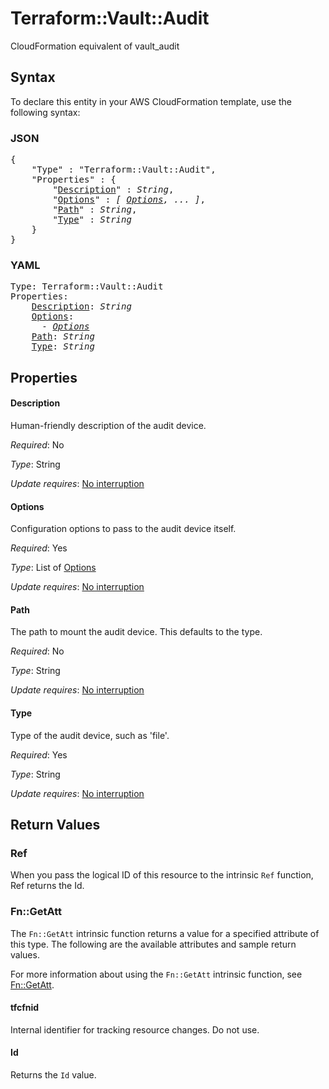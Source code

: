 # Terraform::Vault::Audit

CloudFormation equivalent of vault_audit

## Syntax

To declare this entity in your AWS CloudFormation template, use the following syntax:

### JSON

<pre>
{
    "Type" : "Terraform::Vault::Audit",
    "Properties" : {
        "<a href="#description" title="Description">Description</a>" : <i>String</i>,
        "<a href="#options" title="Options">Options</a>" : <i>[ <a href="options.md">Options</a>, ... ]</i>,
        "<a href="#path" title="Path">Path</a>" : <i>String</i>,
        "<a href="#type" title="Type">Type</a>" : <i>String</i>
    }
}
</pre>

### YAML

<pre>
Type: Terraform::Vault::Audit
Properties:
    <a href="#description" title="Description">Description</a>: <i>String</i>
    <a href="#options" title="Options">Options</a>: <i>
      - <a href="options.md">Options</a></i>
    <a href="#path" title="Path">Path</a>: <i>String</i>
    <a href="#type" title="Type">Type</a>: <i>String</i>
</pre>

## Properties

#### Description

Human-friendly description of the audit device.

_Required_: No

_Type_: String

_Update requires_: [No interruption](https://docs.aws.amazon.com/AWSCloudFormation/latest/UserGuide/using-cfn-updating-stacks-update-behaviors.html#update-no-interrupt)

#### Options

Configuration options to pass to the audit device itself.

_Required_: Yes

_Type_: List of <a href="options.md">Options</a>

_Update requires_: [No interruption](https://docs.aws.amazon.com/AWSCloudFormation/latest/UserGuide/using-cfn-updating-stacks-update-behaviors.html#update-no-interrupt)

#### Path

The path to mount the audit device. This defaults to the type.

_Required_: No

_Type_: String

_Update requires_: [No interruption](https://docs.aws.amazon.com/AWSCloudFormation/latest/UserGuide/using-cfn-updating-stacks-update-behaviors.html#update-no-interrupt)

#### Type

Type of the audit device, such as 'file'.

_Required_: Yes

_Type_: String

_Update requires_: [No interruption](https://docs.aws.amazon.com/AWSCloudFormation/latest/UserGuide/using-cfn-updating-stacks-update-behaviors.html#update-no-interrupt)

## Return Values

### Ref

When you pass the logical ID of this resource to the intrinsic `Ref` function, Ref returns the Id.

### Fn::GetAtt

The `Fn::GetAtt` intrinsic function returns a value for a specified attribute of this type. The following are the available attributes and sample return values.

For more information about using the `Fn::GetAtt` intrinsic function, see [Fn::GetAtt](https://docs.aws.amazon.com/AWSCloudFormation/latest/UserGuide/intrinsic-function-reference-getatt.html).

#### tfcfnid

Internal identifier for tracking resource changes. Do not use.

#### Id

Returns the <code>Id</code> value.

